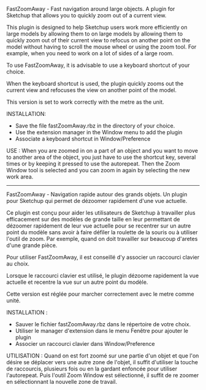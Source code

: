 FastZoomAway - Fast navigation around large objects.
A plugin for Sketchup that allows you to quickly zoom out of a current view.

This plugin is designed to help Sketchup users work more efficiently on large models by allowing them to 
on large models by allowing them to quickly zoom out of their current view 
to refocus on another point on the model without having to scroll the mouse wheel 
or using the zoom tool. For example, when you need to work on a lot of sides of a large room.

To use FastZoomAway, it is advisable to use a keyboard shortcut of your choice. 

When the keyboard shortcut is used, the plugin quickly zooms out the current view and refocuses the view on another point of the model.

This version is set to work correctly with the metre as the unit.

INSTALLATION: 
 - Save the file fastZoomAway.rbz in the directory of your choice.
 - Use the extension manager in the Window menu to add the plugin
 - Associate a keyboard shortcut in Window/Preference

USE : 
 When you are zoomed in on a part of an object and you want to move to another area of the object, you just have to use the shortcut key, several times or by keeping it pressed to use the autorepeat. Then the Zoom Window tool is selected and you can zoom in again by selecting the new work area.

-----------------------------------

FastZoomAway - Navigation rapide autour des grands objets.
Un plugin pour Sketchup qui permet de dézoomer rapidement d'une vue actuelle.

Ce plugin est conçu pour aider les utilisateurs de Sketchup à travailler plus efficacement 
sur des modèles de grande taille en leur permettant de dézoomer rapidement de leur vue actuelle 
pour se recentrer sur un autre point du modèle sans avoir à faire défiler la roulette de la souris 
ou à utiliser l'outil de zoom. Par exemple, quand on doit travailler sur beaucoup d'aretes d'une grande pièce.

Pour utiliser FastZoomAway, il est conseillé d'y associer un raccourci clavier au choix. 

Lorsque le raccourci clavier est utilisé, le plugin dézoome rapidement la vue actuelle et recentre la vue sur un autre point du modèle.

Cette version est réglée pour marcher correctement avec le metre comme unité.

INSTALLATION : 
 - Sauver le fichier fastZoomAway.rbz dans le répertoire de votre choix.
 - Utiliser le manager d'extension dans le menu Fenêtre pour ajouter le plugin
 - Associer un raccourci clavier dans Window/Preference

UTILISATION : 
 Quand on est fort zoomé sur une partie d'un objet et que l'on désire se déplacer vers une autre zone de l'objet, il suffit d'utiliser la touche de raccourcis, plusieurs fois ou en la gardant enfoncée pour utiliser l'autorepeat. Puis l'outil Zoom Window est sélectionné, il suffit de re zoomer en sélectionnant la nouvelle zone de travail.



